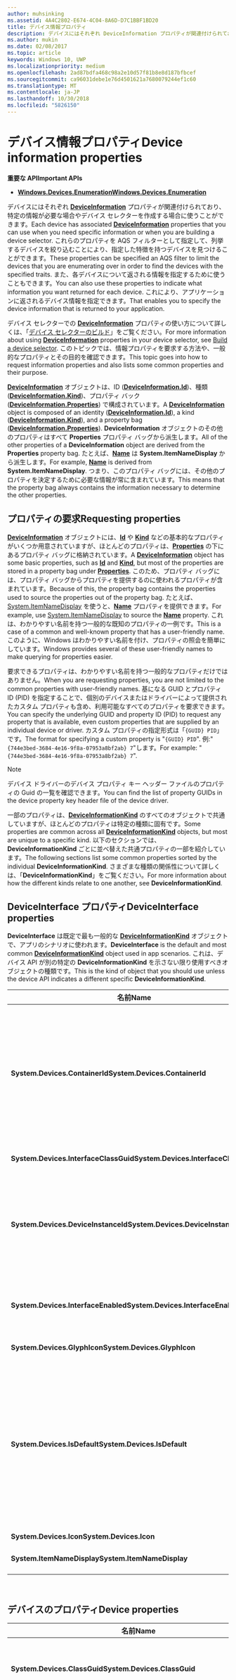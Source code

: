 ```yaml
---
author: muhsinking
ms.assetid: 4A4C2802-E674-4C04-8A6D-D7C1BBF1BD20
title: デバイス情報プロパティ
description: デバイスにはそれぞれ DeviceInformation プロパティが関連付けられており、特定の情報が必要な場合やデバイス セレクターを作成する場合に使うことができます。
ms.author: mukin
ms.date: 02/08/2017
ms.topic: article
keywords: Windows 10, UWP
ms.localizationpriority: medium
ms.openlocfilehash: 2ad87bdfa468c98a2e10d57f81b8e8d187bfbcef
ms.sourcegitcommit: ca96031debe1e76d4501621a7680079244ef1c60
ms.translationtype: MT
ms.contentlocale: ja-JP
ms.lasthandoff: 10/30/2018
ms.locfileid: "5826150"
---
```

# <a name="device-information-properties"></a><span data-ttu-id="94efa-104">デバイス情報プロパティ</span><span class="sxs-lookup"><span data-stu-id="94efa-104">Device information properties</span></span>



**<span data-ttu-id="94efa-105">重要な API</span><span class="sxs-lookup"><span data-stu-id="94efa-105">Important APIs</span></span>**

- [**<span data-ttu-id="94efa-106">Windows.Devices.Enumeration</span><span class="sxs-lookup"><span data-stu-id="94efa-106">Windows.Devices.Enumeration</span></span>**](https://docs.microsoft.com/en-us/uwp/api/Windows.Devices.Enumeration)

<span data-ttu-id="94efa-107">デバイスにはそれぞれ [**DeviceInformation**](https://msdn.microsoft.com/library/windows/apps/BR225393) プロパティが関連付けられており、特定の情報が必要な場合やデバイス セレクターを作成する場合に使うことができます。</span><span class="sxs-lookup"><span data-stu-id="94efa-107">Each device has associated [**DeviceInformation**](https://msdn.microsoft.com/library/windows/apps/BR225393) properties that you can use when you need specific information or when you are building a device selector.</span></span> <span data-ttu-id="94efa-108">これらのプロパティを AQS フィルターとして指定して、列挙するデバイスを絞り込むことにより、指定した特徴を持つデバイスを見つけることができます。</span><span class="sxs-lookup"><span data-stu-id="94efa-108">These properties can be specified an AQS filter to limit the devices that you are enumerating over in order to find the devices with the specified traits.</span></span> <span data-ttu-id="94efa-109">また、各デバイスについて返される情報を指定するために使うこともできます。</span><span class="sxs-lookup"><span data-stu-id="94efa-109">You can also use these properties to indicate what information you want returned for each device.</span></span> <span data-ttu-id="94efa-110">これにより、アプリケーションに返されるデバイス情報を指定できます。</span><span class="sxs-lookup"><span data-stu-id="94efa-110">That enables you to specify the device information that is returned to your application.</span></span>

<span data-ttu-id="94efa-111">デバイス セレクターでの [**DeviceInformation**](https://msdn.microsoft.com/library/windows/apps/BR225393) プロパティの使い方について詳しくは、「[デバイス セレクターのビルド](build-a-device-selector.md)」をご覧ください。</span><span class="sxs-lookup"><span data-stu-id="94efa-111">For more information about using [**DeviceInformation**](https://msdn.microsoft.com/library/windows/apps/BR225393) properties in your device selector, see [Build a device selector](build-a-device-selector.md).</span></span> <span data-ttu-id="94efa-112">このトピックでは、情報プロパティを要求する方法や、一般的なプロパティとその目的を確認できます。</span><span class="sxs-lookup"><span data-stu-id="94efa-112">This topic goes into how to request information properties and also lists some common properties and their purpose.</span></span>

<span data-ttu-id="94efa-113">[**DeviceInformation**](https://msdn.microsoft.com/library/windows/apps/BR225393) オブジェクトは、ID ([**DeviceInformation.Id**](https://msdn.microsoft.com/library/windows/apps/windows.devices.enumeration.deviceinformation.id))、種類 ([**DeviceInformation.Kind**](https://msdn.microsoft.com/library/windows/apps/windows.devices.enumeration.deviceinformation.kind.aspx))、プロパティ バック ([**DeviceInformation.Properties**](https://msdn.microsoft.com/library/windows/apps/windows.devices.enumeration.deviceinformation.properties.aspx)) で構成されています。</span><span class="sxs-lookup"><span data-stu-id="94efa-113">A [**DeviceInformation**](https://msdn.microsoft.com/library/windows/apps/BR225393) object is composed of an identity ([**DeviceInformation.Id**](https://msdn.microsoft.com/library/windows/apps/windows.devices.enumeration.deviceinformation.id)), a kind ([**DeviceInformation.Kind**](https://msdn.microsoft.com/library/windows/apps/windows.devices.enumeration.deviceinformation.kind.aspx)), and a property bag ([**DeviceInformation.Properties**](https://msdn.microsoft.com/library/windows/apps/windows.devices.enumeration.deviceinformation.properties.aspx)).</span></span> <span data-ttu-id="94efa-114">**DeviceInformation** オブジェクトのその他のプロパティはすべて **Properties** プロパティ バッグから派生します。</span><span class="sxs-lookup"><span data-stu-id="94efa-114">All of the other properties of a **DeviceInformation** object are derived from the **Properties** property bag.</span></span> <span data-ttu-id="94efa-115">たとえば、[**Name**](https://msdn.microsoft.com/library/windows/apps/windows.devices.enumeration.deviceinformation.name) は **System.ItemNameDisplay** から派生します。</span><span class="sxs-lookup"><span data-stu-id="94efa-115">For example, [**Name**](https://msdn.microsoft.com/library/windows/apps/windows.devices.enumeration.deviceinformation.name) is derived from **System.ItemNameDisplay**.</span></span> <span data-ttu-id="94efa-116">つまり、このプロパティ バッグには、その他のプロパティを決定するために必要な情報が常に含まれています。</span><span class="sxs-lookup"><span data-stu-id="94efa-116">This means that the property bag always contains the information necessary to determine the other properties.</span></span>

## <a name="requesting-properties"></a><span data-ttu-id="94efa-117">プロパティの要求</span><span class="sxs-lookup"><span data-stu-id="94efa-117">Requesting properties</span></span>

<span data-ttu-id="94efa-118">[**DeviceInformation**](https://msdn.microsoft.com/library/windows/apps/BR225393) オブジェクトには、[**Id**](https://msdn.microsoft.com/library/windows/apps/windows.devices.enumeration.deviceinformation.id) や [**Kind**](https://msdn.microsoft.com/library/windows/apps/windows.devices.enumeration.deviceinformation.kind.aspx) などの基本的なプロパティがいくつか用意されていますが、ほとんどのプロパティは、[**Properties**](https://msdn.microsoft.com/library/windows/apps/windows.devices.enumeration.deviceinformation.properties.aspx) の下にあるプロパティ バッグに格納されています。</span><span class="sxs-lookup"><span data-stu-id="94efa-118">A [**DeviceInformation**](https://msdn.microsoft.com/library/windows/apps/BR225393) object has some basic properties, such as [**Id**](https://msdn.microsoft.com/library/windows/apps/windows.devices.enumeration.deviceinformation.id) and [**Kind**](https://msdn.microsoft.com/library/windows/apps/windows.devices.enumeration.deviceinformation.kind.aspx), but most of the properties are stored in a property bag under [**Properties**](https://msdn.microsoft.com/library/windows/apps/windows.devices.enumeration.deviceinformation.properties.aspx).</span></span> <span data-ttu-id="94efa-119">このため、プロパティ バッグには、プロパティ バッグからプロパティを提供するのに使われるプロパティが含まれています。</span><span class="sxs-lookup"><span data-stu-id="94efa-119">Because of this, the property bag contains the properties used to source the properties out of the property bag.</span></span> <span data-ttu-id="94efa-120">たとえば、[System.ItemNameDisplay](https://msdn.microsoft.com/library/windows/desktop/Bb760770) を使うと、[**Name**](https://msdn.microsoft.com/library/windows/apps/windows.devices.enumeration.deviceinformation.name) プロパティを提供できます。</span><span class="sxs-lookup"><span data-stu-id="94efa-120">For example, use [System.ItemNameDisplay](https://msdn.microsoft.com/library/windows/desktop/Bb760770) to source the [**Name**](https://msdn.microsoft.com/library/windows/apps/windows.devices.enumeration.deviceinformation.name) property.</span></span> <span data-ttu-id="94efa-121">これは、わかりやすい名前を持つ一般的な既知のプロパティの一例です。</span><span class="sxs-lookup"><span data-stu-id="94efa-121">This is a case of a common and well-known property that has a user-friendly name.</span></span> <span data-ttu-id="94efa-122">このように、Windows はわかりやすい名前を付け、プロパティの照会を簡単にしています。</span><span class="sxs-lookup"><span data-stu-id="94efa-122">Windows provides several of these user-friendly names to make querying for properties easier.</span></span>

<span data-ttu-id="94efa-123">要求できるプロパティは、わかりやすい名前を持つ一般的なプロパティだけではありません。</span><span class="sxs-lookup"><span data-stu-id="94efa-123">When you are requesting properties, you are not limited to the common properties with user-friendly names.</span></span> <span data-ttu-id="94efa-124">基になる GUID とプロパティ ID (PID) を指定することで、個別のデバイスまたはドライバーによって提供されたカスタム プロパティも含め、利用可能なすべてのプロパティを要求できます。</span><span class="sxs-lookup"><span data-stu-id="94efa-124">You can specify the underlying GUID and property ID (PID) to request any property that is available, even custom properties that are supplied by an individual device or driver.</span></span> <span data-ttu-id="94efa-125">カスタム プロパティの指定形式は「`{GUID} PID`」です。</span><span class="sxs-lookup"><span data-stu-id="94efa-125">The format for specifying a custom property is "`{GUID} PID`".</span></span> <span data-ttu-id="94efa-126">例:"`{744e3bed-3684-4e16-9f8a-07953a8bf2ab} 7`"します。</span><span class="sxs-lookup"><span data-stu-id="94efa-126">For example: "`{744e3bed-3684-4e16-9f8a-07953a8bf2ab} 7`".</span></span> 

> [!Note]
> <span data-ttu-id="94efa-127">デバイス ドライバーのデバイス プロパティ キー ヘッダー ファイルのプロパティの Guid の一覧を確認できます。</span><span class="sxs-lookup"><span data-stu-id="94efa-127">You can find the list of property GUIDs in the device property key header file of the device driver.</span></span>

<span data-ttu-id="94efa-128">一部のプロパティは、[**DeviceInformationKind**](https://msdn.microsoft.com/library/windows/apps/windows.devices.enumeration.deviceinformationkind) のすべてのオブジェクトで共通していますが、ほとんどのプロパティは特定の種類に固有です。</span><span class="sxs-lookup"><span data-stu-id="94efa-128">Some properties are common across all [**DeviceInformationKind**](https://msdn.microsoft.com/library/windows/apps/windows.devices.enumeration.deviceinformationkind) objects, but most are unique to a specific kind.</span></span> <span data-ttu-id="94efa-129">以下のセクションでは、**DeviceInformationKind** ごとに並べ替えた共通プロパティの一部を紹介しています。</span><span class="sxs-lookup"><span data-stu-id="94efa-129">The following sections list some common properties sorted by the individual **DeviceInformationKind**.</span></span> <span data-ttu-id="94efa-130">さまざまな種類の関係性について詳しくは、「**DeviceInformationKind**」をご覧ください。</span><span class="sxs-lookup"><span data-stu-id="94efa-130">For more information about how the different kinds relate to one another, see **DeviceInformationKind**.</span></span>

## <a name="deviceinterface-properties"></a><span data-ttu-id="94efa-131">DeviceInterface プロパティ</span><span class="sxs-lookup"><span data-stu-id="94efa-131">DeviceInterface properties</span></span>

<span data-ttu-id="94efa-132">**DeviceInterface** は既定で最も一般的な [**DeviceInformationKind**](https://msdn.microsoft.com/library/windows/apps/windows.devices.enumeration.deviceinformationkind) オブジェクトで、アプリのシナリオに使われます。</span><span class="sxs-lookup"><span data-stu-id="94efa-132">**DeviceInterface** is the default and most common [**DeviceInformationKind**](https://msdn.microsoft.com/library/windows/apps/windows.devices.enumeration.deviceinformationkind) object used in app scenarios.</span></span> <span data-ttu-id="94efa-133">これは、デバイス API が別の特定の **DeviceInformationKind** を示さない限り使用すべきオブジェクトの種類です。</span><span class="sxs-lookup"><span data-stu-id="94efa-133">This is the kind of object that you should use unless the device API indicates a different specific **DeviceInformationKind**.</span></span>

| <span data-ttu-id="94efa-134">名前</span><span class="sxs-lookup"><span data-stu-id="94efa-134">Name</span></span>                                  | <span data-ttu-id="94efa-135">種類</span><span class="sxs-lookup"><span data-stu-id="94efa-135">Type</span></span>    | <span data-ttu-id="94efa-136">説明</span><span class="sxs-lookup"><span data-stu-id="94efa-136">Description</span></span>                                                                                                                                                                                                                                                                                                                                                                                               |
|---------------------------------------|---------|-----------------------------------------------------------------------------------------------------------------------------------------------------------------------------------------------------------------------------------------------------------------------------------------------------------------------------------------------------------------------------------------------------------|
| **<span data-ttu-id="94efa-137">System.Devices.ContainerId</span><span class="sxs-lookup"><span data-stu-id="94efa-137">System.Devices.ContainerId</span></span>**        | <span data-ttu-id="94efa-138">GUID</span><span class="sxs-lookup"><span data-stu-id="94efa-138">GUID</span></span>    | <span data-ttu-id="94efa-139">この **DeviceInterface** を含む **Device** が含まれている **DeviceInformationKind.DeviceContainer** の ID。</span><span class="sxs-lookup"><span data-stu-id="94efa-139">Identity of the **DeviceInformationKind.DeviceContainer** that contains the **Device** containing this **DeviceInterface**.</span></span> <span data-ttu-id="94efa-140">この値を **DeviceInformationKind.DeviceContainer** と共に [**CreateFromIdAsync**](https://msdn.microsoft.com/library/windows/apps/windows.devices.enumeration.deviceinformation.createfromidasync) に渡すと、適切なコンテナーを見つけることができます。</span><span class="sxs-lookup"><span data-stu-id="94efa-140">You can pass this value to [**CreateFromIdAsync**](https://msdn.microsoft.com/library/windows/apps/windows.devices.enumeration.deviceinformation.createfromidasync) along with **DeviceInformationKind.DeviceContainer** to find the appropriate container.</span></span>                                                                                    |
| **<span data-ttu-id="94efa-141">System.Devices.InterfaceClassGuid</span><span class="sxs-lookup"><span data-stu-id="94efa-141">System.Devices.InterfaceClassGuid</span></span>** | <span data-ttu-id="94efa-142">GUID</span><span class="sxs-lookup"><span data-stu-id="94efa-142">GUID</span></span>    | <span data-ttu-id="94efa-143">このインターフェイスが表すインターフェイス クラス GUID。</span><span class="sxs-lookup"><span data-stu-id="94efa-143">The interface class GUID this interface represents.</span></span>                                                                                                                                                                                                                                                                                                                                                       |
| **<span data-ttu-id="94efa-144">System.Devices.DeviceInstanceId</span><span class="sxs-lookup"><span data-stu-id="94efa-144">System.Devices.DeviceInstanceId</span></span>**   | <span data-ttu-id="94efa-145">String</span><span class="sxs-lookup"><span data-stu-id="94efa-145">String</span></span>  | <span data-ttu-id="94efa-146">親 **DeviceInformationKind.Device** の ID。</span><span class="sxs-lookup"><span data-stu-id="94efa-146">Identity of the parent **DeviceInformationKind.Device**.</span></span> <span data-ttu-id="94efa-147">この値を **DeviceInformationKind.Device** と共に [**CreateFromIdAsync**](https://msdn.microsoft.com/library/windows/apps/windows.devices.enumeration.deviceinformation.createfromidasync) に渡すと、適切なデバイスを見つけることができます。</span><span class="sxs-lookup"><span data-stu-id="94efa-147">You can pass this value to [**CreateFromIdAsync**](https://msdn.microsoft.com/library/windows/apps/windows.devices.enumeration.deviceinformation.createfromidasync) along with **DeviceInformationKind.Device** to find the appropriate device.</span></span>                                                                                                                                                                   |
| **<span data-ttu-id="94efa-148">System.Devices.InterfaceEnabled</span><span class="sxs-lookup"><span data-stu-id="94efa-148">System.Devices.InterfaceEnabled</span></span>**   | <span data-ttu-id="94efa-149">Boolean</span><span class="sxs-lookup"><span data-stu-id="94efa-149">Boolean</span></span> | <span data-ttu-id="94efa-150">インターフェイスが有効かどうかを示します。</span><span class="sxs-lookup"><span data-stu-id="94efa-150">Indicates if the interface is enabled.</span></span> <span data-ttu-id="94efa-151">[**DeviceInformation.IsEnabled**](https://msdn.microsoft.com/library/windows/apps/windows.devices.enumeration.deviceinformation.isenabled) はこのプロパティから派生します。</span><span class="sxs-lookup"><span data-stu-id="94efa-151">[**DeviceInformation.IsEnabled**](https://msdn.microsoft.com/library/windows/apps/windows.devices.enumeration.deviceinformation.isenabled) is derived from this property.</span></span>                                                                                                                                                                                                                                                           |
| **<span data-ttu-id="94efa-152">System.Devices.GlyphIcon</span><span class="sxs-lookup"><span data-stu-id="94efa-152">System.Devices.GlyphIcon</span></span>**          | <span data-ttu-id="94efa-153">String</span><span class="sxs-lookup"><span data-stu-id="94efa-153">String</span></span>  | <span data-ttu-id="94efa-154">グリフのアイコン パス。</span><span class="sxs-lookup"><span data-stu-id="94efa-154">Icon path for the glyph.</span></span>                                                                                                                                                                                                                                                                                                                                                                                  |
| **<span data-ttu-id="94efa-155">System.Devices.IsDefault</span><span class="sxs-lookup"><span data-stu-id="94efa-155">System.Devices.IsDefault</span></span>**          | <span data-ttu-id="94efa-156">Boolean</span><span class="sxs-lookup"><span data-stu-id="94efa-156">Boolean</span></span> | <span data-ttu-id="94efa-157">これが **System.Devices.InterfaceClassGuid** の既定のデバイスかどうかを示します。</span><span class="sxs-lookup"><span data-stu-id="94efa-157">Indicates whether this is the default device for the **System.Devices.InterfaceClassGuid**.</span></span> <span data-ttu-id="94efa-158">これは主にプリンターに使われます。</span><span class="sxs-lookup"><span data-stu-id="94efa-158">This is mainly used for printers.</span></span> <span data-ttu-id="94efa-159">オーディオの既定値が複数存在するため、これはオーディオでは機能しません。</span><span class="sxs-lookup"><span data-stu-id="94efa-159">This does not work for audio since there are multiple audio defaults.</span></span> <span data-ttu-id="94efa-160">オーディオの既定値を取得するには、[**GetDefaultAudioRenderId**](https://msdn.microsoft.com/library/windows/apps/BR226819) または [**GetDefaultAudioCaptureId**](https://msdn.microsoft.com/library/windows/apps/BR226818) を使います。</span><span class="sxs-lookup"><span data-stu-id="94efa-160">Use [**GetDefaultAudioRenderId**](https://msdn.microsoft.com/library/windows/apps/BR226819) or [**GetDefaultAudioCaptureId**](https://msdn.microsoft.com/library/windows/apps/BR226818) to get audio defaults.</span></span> |
| **<span data-ttu-id="94efa-161">System.Devices.Icon</span><span class="sxs-lookup"><span data-stu-id="94efa-161">System.Devices.Icon</span></span>**               | <span data-ttu-id="94efa-162">String</span><span class="sxs-lookup"><span data-stu-id="94efa-162">String</span></span>  | <span data-ttu-id="94efa-163">アイコンのパス。</span><span class="sxs-lookup"><span data-stu-id="94efa-163">Icon path.</span></span>                                                                                                                                                                                                                                                                                                                                                                                                |
| **<span data-ttu-id="94efa-164">System.ItemNameDisplay</span><span class="sxs-lookup"><span data-stu-id="94efa-164">System.ItemNameDisplay</span></span>**            | <span data-ttu-id="94efa-165">String</span><span class="sxs-lookup"><span data-stu-id="94efa-165">String</span></span>  | <span data-ttu-id="94efa-166">デバイス オブジェクトに最適な表示名。</span><span class="sxs-lookup"><span data-stu-id="94efa-166">The best display name for the device object.</span></span>                                                                                                                                                                                                                                                                                                                                                              |

 

## <a name="device-properties"></a><span data-ttu-id="94efa-167">デバイスのプロパティ</span><span class="sxs-lookup"><span data-stu-id="94efa-167">Device properties</span></span>

| <span data-ttu-id="94efa-168">名前</span><span class="sxs-lookup"><span data-stu-id="94efa-168">Name</span></span>                                  | <span data-ttu-id="94efa-169">種類</span><span class="sxs-lookup"><span data-stu-id="94efa-169">Type</span></span>       | <span data-ttu-id="94efa-170">説明</span><span class="sxs-lookup"><span data-stu-id="94efa-170">Description</span></span>                                                                                                                                                                                                                                                                              |
|---------------------------------------|------------|------------------------------------------------------------------------------------------------------------------------------------------------------------------------------------------------------------------------------------------------------------------------------------------|
| **<span data-ttu-id="94efa-171">System.Devices.ClassGuid</span><span class="sxs-lookup"><span data-stu-id="94efa-171">System.Devices.ClassGuid</span></span>**          | <span data-ttu-id="94efa-172">GUID</span><span class="sxs-lookup"><span data-stu-id="94efa-172">GUID</span></span>       | <span data-ttu-id="94efa-173">デバイスのインストール時に使われるデバイス クラス。</span><span class="sxs-lookup"><span data-stu-id="94efa-173">Device class used during device installation.</span></span> <span data-ttu-id="94efa-174">詳しくは、「[デバイス セットアップ クラス](https://msdn.microsoft.com/library/windows/hardware/Ff541509)」をご覧ください。</span><span class="sxs-lookup"><span data-stu-id="94efa-174">For more information, see [Device Setup Classes](https://msdn.microsoft.com/library/windows/hardware/Ff541509).</span></span>                                                                                                                                                            |
| **<span data-ttu-id="94efa-175">System.Devices.CompatibleIds</span><span class="sxs-lookup"><span data-stu-id="94efa-175">System.Devices.CompatibleIds</span></span>**      | <span data-ttu-id="94efa-176">String\[\]</span><span class="sxs-lookup"><span data-stu-id="94efa-176">String\[\]</span></span> | <span data-ttu-id="94efa-177">デバイスの互換性 ID。</span><span class="sxs-lookup"><span data-stu-id="94efa-177">The compatible ids of the device.</span></span> <span data-ttu-id="94efa-178">Windows がデバイスにインストールする最適なドライバーを決める場合に、これらが使われます。</span><span class="sxs-lookup"><span data-stu-id="94efa-178">These are used when Windows is determining the best driver to install on the device.</span></span> <span data-ttu-id="94efa-179">詳しくは、「[互換性 ID](https://msdn.microsoft.com/library/windows/hardware/Ff539950)」をご覧ください。</span><span class="sxs-lookup"><span data-stu-id="94efa-179">For more information, see [Compatible ID](https://msdn.microsoft.com/library/windows/hardware/Ff539950).</span></span>                                                                                                |
| **<span data-ttu-id="94efa-180">System.Devices.ContainerId</span><span class="sxs-lookup"><span data-stu-id="94efa-180">System.Devices.ContainerId</span></span>**        | <span data-ttu-id="94efa-181">GUID</span><span class="sxs-lookup"><span data-stu-id="94efa-181">GUID</span></span>       | <span data-ttu-id="94efa-182">このデバイスを含む **DeviceInformationKind.DeviceContainer** の ID。</span><span class="sxs-lookup"><span data-stu-id="94efa-182">Identity of the **DeviceInformationKind.DeviceContainer** that includes this device.</span></span> <span data-ttu-id="94efa-183">この値を **DeviceInformationKind.DeviceContainer** と共に [**CreateFromIdAsync**](https://msdn.microsoft.com/library/windows/apps/windows.devices.enumeration.deviceinformation.createfromidasync) に渡すと、適切なコンテナーを見つけることができます。</span><span class="sxs-lookup"><span data-stu-id="94efa-183">You can pass this value to [**CreateFromIdAsync**](https://msdn.microsoft.com/library/windows/apps/windows.devices.enumeration.deviceinformation.createfromidasync) along with **DeviceInformationKind.DeviceContainer** to find the appropriate container.</span></span>          |
| **<span data-ttu-id="94efa-184">System.Devices.DeviceCapabilities</span><span class="sxs-lookup"><span data-stu-id="94efa-184">System.Devices.DeviceCapabilities</span></span>** | <span data-ttu-id="94efa-185">UInt32</span><span class="sxs-lookup"><span data-stu-id="94efa-185">UInt32</span></span>     | <span data-ttu-id="94efa-186">**CfgMgr32.h** で定義された CM\_DEVCAP\_X 機能フラグのビット単位の OR。</span><span class="sxs-lookup"><span data-stu-id="94efa-186">A bitwise-OR of the CM\_DEVCAP\_X capabilities flags that are defined in **CfgMgr32.h**.</span></span> <span data-ttu-id="94efa-187">詳しくは、「[**DEVPKEY\_Device\_Capabilities**](https://msdn.microsoft.com/library/windows/hardware/Ff542373)」をご覧ください。</span><span class="sxs-lookup"><span data-stu-id="94efa-187">For more information, see [**DEVPKEY\_Device\_Capabilities**](https://msdn.microsoft.com/library/windows/hardware/Ff542373).</span></span>                                                                                             |
| **<span data-ttu-id="94efa-188">System.Devices.DeviceHasProblem</span><span class="sxs-lookup"><span data-stu-id="94efa-188">System.Devices.DeviceHasProblem</span></span>**   | <span data-ttu-id="94efa-189">Boolean</span><span class="sxs-lookup"><span data-stu-id="94efa-189">Boolean</span></span>    | <span data-ttu-id="94efa-190">デバイスには現在問題があり、正しく機能していないと考えられます。</span><span class="sxs-lookup"><span data-stu-id="94efa-190">The device currently has a problem and is likely not functioning correctly.</span></span> <span data-ttu-id="94efa-191">ドライバーが古いか、見つからないか、無効である可能性があります。</span><span class="sxs-lookup"><span data-stu-id="94efa-191">This could be due to an outdated, missing, or invalid driver.</span></span>                                                                                                                                                |
| **<span data-ttu-id="94efa-192">System.Devices.DeviceInstanceId</span><span class="sxs-lookup"><span data-stu-id="94efa-192">System.Devices.DeviceInstanceId</span></span>**   | <span data-ttu-id="94efa-193">String</span><span class="sxs-lookup"><span data-stu-id="94efa-193">String</span></span>     | <span data-ttu-id="94efa-194">デバイスの ID。</span><span class="sxs-lookup"><span data-stu-id="94efa-194">The identity of the device.</span></span> <span data-ttu-id="94efa-195">これは [**DeviceInformation.Id**](https://msdn.microsoft.com/library/windows/apps/windows.devices.enumeration.deviceinformation.id) の値でもあります。</span><span class="sxs-lookup"><span data-stu-id="94efa-195">This is also the value of [**DeviceInformation.Id**](https://msdn.microsoft.com/library/windows/apps/windows.devices.enumeration.deviceinformation.id).</span></span>                                                                                                                                                                       |
| **<span data-ttu-id="94efa-196">System.Devices.DeviceManufacturer</span><span class="sxs-lookup"><span data-stu-id="94efa-196">System.Devices.DeviceManufacturer</span></span>** | <span data-ttu-id="94efa-197">String</span><span class="sxs-lookup"><span data-stu-id="94efa-197">String</span></span>     | <span data-ttu-id="94efa-198">デバイスの製造元。</span><span class="sxs-lookup"><span data-stu-id="94efa-198">The manufacturer of the device.</span></span>                                                                                                                                                                                                                                                          |
| **<span data-ttu-id="94efa-199">System.Devices.HardwareIds</span><span class="sxs-lookup"><span data-stu-id="94efa-199">System.Devices.HardwareIds</span></span>**        | <span data-ttu-id="94efa-200">String\[\]</span><span class="sxs-lookup"><span data-stu-id="94efa-200">String\[\]</span></span> | <span data-ttu-id="94efa-201">デバイスのハードウェア ID。</span><span class="sxs-lookup"><span data-stu-id="94efa-201">The hardware ids of the device.</span></span> <span data-ttu-id="94efa-202">インストールに最適なドライバーを決める場合に、Windows がこれらの ID を使います。</span><span class="sxs-lookup"><span data-stu-id="94efa-202">Windows uses these ids when determining the best driver to install.</span></span> <span data-ttu-id="94efa-203">デバイスのベンダーは、このプロパティを使ってアプリからデバイスを識別します。</span><span class="sxs-lookup"><span data-stu-id="94efa-203">Device vendors can use this property to identify their device from their app.</span></span> <span data-ttu-id="94efa-204">詳しくは、「[ハードウェア ID](https://msdn.microsoft.com/library/windows/hardware/Ff546152)」をご覧ください。</span><span class="sxs-lookup"><span data-stu-id="94efa-204">For more information, see [Hardware ID](https://msdn.microsoft.com/library/windows/hardware/Ff546152).</span></span>                                         |
| **<span data-ttu-id="94efa-205">System.Devices.Parent</span><span class="sxs-lookup"><span data-stu-id="94efa-205">System.Devices.Parent</span></span>**             | <span data-ttu-id="94efa-206">String</span><span class="sxs-lookup"><span data-stu-id="94efa-206">String</span></span>     | <span data-ttu-id="94efa-207">親デバイスの [**DeviceInformation.Id**](https://msdn.microsoft.com/library/windows/apps/windows.devices.enumeration.deviceinformation.id)。</span><span class="sxs-lookup"><span data-stu-id="94efa-207">The [**DeviceInformation.Id**](https://msdn.microsoft.com/library/windows/apps/windows.devices.enumeration.deviceinformation.id) of the parent device.</span></span> <span data-ttu-id="94efa-208">これは接続親であり、**DeviceContainer** 親ではありません。</span><span class="sxs-lookup"><span data-stu-id="94efa-208">This is the connection parent, not the **DeviceContainer** parent.</span></span>                                                                                                                                 |
| **<span data-ttu-id="94efa-209">System.Devices.Present</span><span class="sxs-lookup"><span data-stu-id="94efa-209">System.Devices.Present</span></span>**            | <span data-ttu-id="94efa-210">Boolean</span><span class="sxs-lookup"><span data-stu-id="94efa-210">Boolean</span></span>    | <span data-ttu-id="94efa-211">デバイスが現在存在し、利用できるかどうかを示します。</span><span class="sxs-lookup"><span data-stu-id="94efa-211">Indicates whether the device is currently present and available.</span></span>                                                                                                                                                                                                                         |
| **<span data-ttu-id="94efa-212">System.ItemNameDisplay</span><span class="sxs-lookup"><span data-stu-id="94efa-212">System.ItemNameDisplay</span></span>**            | <span data-ttu-id="94efa-213">String</span><span class="sxs-lookup"><span data-stu-id="94efa-213">String</span></span>     | <span data-ttu-id="94efa-214">このデバイス オブジェクトに最適な表示名。</span><span class="sxs-lookup"><span data-stu-id="94efa-214">The best display name for this device object.</span></span> <span data-ttu-id="94efa-215">この場合は、これがユーザーにとって最適な名前であるとは限りません。</span><span class="sxs-lookup"><span data-stu-id="94efa-215">In this case, this is not necessarily the best name for users.</span></span> <span data-ttu-id="94efa-216">関連付けられている **DeviceContainer** または **DeviceInterface** の **System.ItemNameDisplay** を参照すると、もっとわかりやすい名前が見つかる可能性があります。</span><span class="sxs-lookup"><span data-stu-id="94efa-216">A more likely candidate for a user-friendly name could be found by referencing the **System.ItemNameDisplay** of the associated **DeviceContainer** or **DeviceInterface**.</span></span> |

 

## <a name="devicecontainer-properties"></a><span data-ttu-id="94efa-217">DeviceContainer プロパティ</span><span class="sxs-lookup"><span data-stu-id="94efa-217">DeviceContainer properties</span></span>

| <span data-ttu-id="94efa-218">名前</span><span class="sxs-lookup"><span data-stu-id="94efa-218">Name</span></span>                              | <span data-ttu-id="94efa-219">種類</span><span class="sxs-lookup"><span data-stu-id="94efa-219">Type</span></span>       | <span data-ttu-id="94efa-220">説明</span><span class="sxs-lookup"><span data-stu-id="94efa-220">Description</span></span>                                                                                                                                                        |
|-----------------------------------|------------|--------------------------------------------------------------------------------------------------------------------------------------------------------------------|
| **<span data-ttu-id="94efa-221">System.Devices.Category</span><span class="sxs-lookup"><span data-stu-id="94efa-221">System.Devices.Category</span></span>**       | <span data-ttu-id="94efa-222">String\[\]</span><span class="sxs-lookup"><span data-stu-id="94efa-222">String\[\]</span></span> | <span data-ttu-id="94efa-223">デバイスが属しているカテゴリの説明の一覧。</span><span class="sxs-lookup"><span data-stu-id="94efa-223">A list of descriptions of the categories the device belongs to.</span></span> <span data-ttu-id="94efa-224">この一覧で提供されるカテゴリは単数形です。</span><span class="sxs-lookup"><span data-stu-id="94efa-224">This list is provided as singular categories.</span></span> <span data-ttu-id="94efa-225">たとえば、「Display」、「Phone」、または「Audio device」です。</span><span class="sxs-lookup"><span data-stu-id="94efa-225">For example, "Display", "Phone", or "Audio device".</span></span>  |
| **<span data-ttu-id="94efa-226">System.Devices.CategoryIds</span><span class="sxs-lookup"><span data-stu-id="94efa-226">System.Devices.CategoryIds</span></span>**    | <span data-ttu-id="94efa-227">String\[\]</span><span class="sxs-lookup"><span data-stu-id="94efa-227">String\[\]</span></span> | <span data-ttu-id="94efa-228">このデバイスが属しているカテゴリの一覧が含まれています。</span><span class="sxs-lookup"><span data-stu-id="94efa-228">Contains a list of categories this device belongs to.</span></span> <span data-ttu-id="94efa-229">たとえば、**Audio.Headphone**、**Display.Monitor**、または **Input.Gaming** です。</span><span class="sxs-lookup"><span data-stu-id="94efa-229">For example, **Audio.Headphone**, **Display.Monitor**, or **Input.Gaming**.</span></span>                                  |
| **<span data-ttu-id="94efa-230">System.Devices.CategoryPlural</span><span class="sxs-lookup"><span data-stu-id="94efa-230">System.Devices.CategoryPlural</span></span>** | <span data-ttu-id="94efa-231">String\[\]</span><span class="sxs-lookup"><span data-stu-id="94efa-231">String\[\]</span></span> | <span data-ttu-id="94efa-232">デバイスが属しているカテゴリの説明の一覧。</span><span class="sxs-lookup"><span data-stu-id="94efa-232">A list of descriptions of the categories the device belongs to.</span></span> <span data-ttu-id="94efa-233">この一覧で提供されるカテゴリは複数形です。</span><span class="sxs-lookup"><span data-stu-id="94efa-233">This list is provided as plural categories.</span></span> <span data-ttu-id="94efa-234">たとえば、「Displays」、「Phones」、または「Audio devices」です。</span><span class="sxs-lookup"><span data-stu-id="94efa-234">For example, "Displays", "Phones", or "Audio devices".</span></span> |
| **<span data-ttu-id="94efa-235">System.Devices.CompatibleIds</span><span class="sxs-lookup"><span data-stu-id="94efa-235">System.Devices.CompatibleIds</span></span>**  | <span data-ttu-id="94efa-236">String\[\]</span><span class="sxs-lookup"><span data-stu-id="94efa-236">String\[\]</span></span> | <span data-ttu-id="94efa-237">すべての **DeviceInformationKind.Device** 子オブジェクトの互換性 ID のコレクション。</span><span class="sxs-lookup"><span data-stu-id="94efa-237">The collection of compatible ids for all the child **DeviceInformationKind.Device** objects.</span></span>                                                                       |
| **<span data-ttu-id="94efa-238">System.Devices.Connected</span><span class="sxs-lookup"><span data-stu-id="94efa-238">System.Devices.Connected</span></span>**      | <span data-ttu-id="94efa-239">Boolean</span><span class="sxs-lookup"><span data-stu-id="94efa-239">Boolean</span></span>    | <span data-ttu-id="94efa-240">デバイスが現在システムに接続されているかどうかを示します。</span><span class="sxs-lookup"><span data-stu-id="94efa-240">Indicates whether the device is currently connected to the system or not.</span></span>                                                                                          |
| **<span data-ttu-id="94efa-241">System.Devices.GlyphIcon</span><span class="sxs-lookup"><span data-stu-id="94efa-241">System.Devices.GlyphIcon</span></span>**      | <span data-ttu-id="94efa-242">String</span><span class="sxs-lookup"><span data-stu-id="94efa-242">String</span></span>     | <span data-ttu-id="94efa-243">グリフのアイコン パス。</span><span class="sxs-lookup"><span data-stu-id="94efa-243">Icon path for the glyph.</span></span>                                                                                                                                           |
| **<span data-ttu-id="94efa-244">System.Devices.HardwareIds</span><span class="sxs-lookup"><span data-stu-id="94efa-244">System.Devices.HardwareIds</span></span>**    | <span data-ttu-id="94efa-245">String\[\]</span><span class="sxs-lookup"><span data-stu-id="94efa-245">String\[\]</span></span> | <span data-ttu-id="94efa-246">すべての **DeviceInformationKind.Device** 子オブジェクトのハードウェア ID のコレクション。</span><span class="sxs-lookup"><span data-stu-id="94efa-246">The collection of hardware ids for all the child **DeviceInformationKind.Device** objects.</span></span>                                                                         |
| **<span data-ttu-id="94efa-247">System.Devices.Icon</span><span class="sxs-lookup"><span data-stu-id="94efa-247">System.Devices.Icon</span></span>**           | <span data-ttu-id="94efa-248">String</span><span class="sxs-lookup"><span data-stu-id="94efa-248">String</span></span>     | <span data-ttu-id="94efa-249">アイコンのパス。</span><span class="sxs-lookup"><span data-stu-id="94efa-249">Icon path.</span></span>                                                                                                                                                         |
| **<span data-ttu-id="94efa-250">System.Devices.LocalMachine</span><span class="sxs-lookup"><span data-stu-id="94efa-250">System.Devices.LocalMachine</span></span>**   | <span data-ttu-id="94efa-251">Boolean</span><span class="sxs-lookup"><span data-stu-id="94efa-251">Boolean</span></span>    | <span data-ttu-id="94efa-252">この **DeviceContainer** がシステム自体を示す場合は **true**、デバイスがシステム外部にある場合は **false**。</span><span class="sxs-lookup"><span data-stu-id="94efa-252">**True** if this **DeviceContainer** represents the system itself, **false** if the device is external to the system.</span></span>                                              |
| **<span data-ttu-id="94efa-253">System.Devices.Manufacturer</span><span class="sxs-lookup"><span data-stu-id="94efa-253">System.Devices.Manufacturer</span></span>**   | <span data-ttu-id="94efa-254">String</span><span class="sxs-lookup"><span data-stu-id="94efa-254">String</span></span>     | <span data-ttu-id="94efa-255">デバイスの製造元。</span><span class="sxs-lookup"><span data-stu-id="94efa-255">The manufacturer of the device.</span></span>                                                                                                                                    |
| **<span data-ttu-id="94efa-256">System.Devices.ModelName</span><span class="sxs-lookup"><span data-stu-id="94efa-256">System.Devices.ModelName</span></span>**      | <span data-ttu-id="94efa-257">String</span><span class="sxs-lookup"><span data-stu-id="94efa-257">String</span></span>     | <span data-ttu-id="94efa-258">デバイス コンテナーのモデル名。</span><span class="sxs-lookup"><span data-stu-id="94efa-258">Model name of the device container.</span></span>                                                                                                                                |
| **<span data-ttu-id="94efa-259">System.Devices.Paired</span><span class="sxs-lookup"><span data-stu-id="94efa-259">System.Devices.Paired</span></span>**         | <span data-ttu-id="94efa-260">Boolean</span><span class="sxs-lookup"><span data-stu-id="94efa-260">Boolean</span></span>    | <span data-ttu-id="94efa-261">**DeviceInformationKind.Device** 子オブジェクトのどれかが、現在システムとペアリングされたワイヤレス デバイスまたはネットワーク デバイスであるかどうかを示します。</span><span class="sxs-lookup"><span data-stu-id="94efa-261">Indicates whether any of the child **DeviceInformationKind.Device** objects are wireless or network devices that are currently paired with the system.</span></span>             |
| **<span data-ttu-id="94efa-262">System.ItemNameDisplay</span><span class="sxs-lookup"><span data-stu-id="94efa-262">System.ItemNameDisplay</span></span>**        | <span data-ttu-id="94efa-263">String</span><span class="sxs-lookup"><span data-stu-id="94efa-263">String</span></span>     | <span data-ttu-id="94efa-264">このデバイスに最適な表示名。</span><span class="sxs-lookup"><span data-stu-id="94efa-264">The best display name for this device.</span></span>                                                                                                                             |

 

## <a name="deviceinterfaceclass-properties"></a><span data-ttu-id="94efa-265">DeviceInterfaceClass プロパティ</span><span class="sxs-lookup"><span data-stu-id="94efa-265">DeviceInterfaceClass properties</span></span>

| <span data-ttu-id="94efa-266">名前</span><span class="sxs-lookup"><span data-stu-id="94efa-266">Name</span></span>                       | <span data-ttu-id="94efa-267">種類</span><span class="sxs-lookup"><span data-stu-id="94efa-267">Type</span></span>   | <span data-ttu-id="94efa-268">説明</span><span class="sxs-lookup"><span data-stu-id="94efa-268">Description</span></span>                            |
|----------------------------|--------|----------------------------------------|
| **<span data-ttu-id="94efa-269">System.ItemNameDisplay</span><span class="sxs-lookup"><span data-stu-id="94efa-269">System.ItemNameDisplay</span></span>** | <span data-ttu-id="94efa-270">String</span><span class="sxs-lookup"><span data-stu-id="94efa-270">String</span></span> | <span data-ttu-id="94efa-271">このデバイスに最適な表示名。</span><span class="sxs-lookup"><span data-stu-id="94efa-271">The best display name for this device.</span></span> |

 

## <a name="associationendpoint-properties"></a><span data-ttu-id="94efa-272">AssociationEndpoint プロパティ</span><span class="sxs-lookup"><span data-stu-id="94efa-272">AssociationEndpoint properties</span></span>

| <span data-ttu-id="94efa-273">名前</span><span class="sxs-lookup"><span data-stu-id="94efa-273">Name</span></span>                                  | <span data-ttu-id="94efa-274">種類</span><span class="sxs-lookup"><span data-stu-id="94efa-274">Type</span></span>       | <span data-ttu-id="94efa-275">説明</span><span class="sxs-lookup"><span data-stu-id="94efa-275">Description</span></span>                                                                                                                                                                                                                                                                                                                                                                                                                                                                            |
|---------------------------------------|------------|----------------------------------------------------------------------------------------------------------------------------------------------------------------------------------------------------------------------------------------------------------------------------------------------------------------------------------------------------------------------------------------------------------------------------------------------------------------------------------------|
| **<span data-ttu-id="94efa-276">System.Devices.Aep.AepId</span><span class="sxs-lookup"><span data-stu-id="94efa-276">System.Devices.Aep.AepId</span></span>**          | <span data-ttu-id="94efa-277">String</span><span class="sxs-lookup"><span data-stu-id="94efa-277">String</span></span>     | <span data-ttu-id="94efa-278">このデバイスの ID。</span><span class="sxs-lookup"><span data-stu-id="94efa-278">Identity of this device.</span></span> <span data-ttu-id="94efa-279">これは [**DeviceInformation.Id**](https://msdn.microsoft.com/library/windows/apps/windows.devices.enumeration.deviceinformation.id) の値でもあります。</span><span class="sxs-lookup"><span data-stu-id="94efa-279">This is also the value of [**DeviceInformation.Id**](https://msdn.microsoft.com/library/windows/apps/windows.devices.enumeration.deviceinformation.id).</span></span>                                                                                                                                                                                                                                                                                                                                                                        |
| **<span data-ttu-id="94efa-280">System.Devices.Aep.CanPair</span><span class="sxs-lookup"><span data-stu-id="94efa-280">System.Devices.Aep.CanPair</span></span>**        | <span data-ttu-id="94efa-281">Boolean</span><span class="sxs-lookup"><span data-stu-id="94efa-281">Boolean</span></span>    | <span data-ttu-id="94efa-282">デバイスがシステムとペアリングされているかどうかを示します。</span><span class="sxs-lookup"><span data-stu-id="94efa-282">Indicates if the device can be paired with the system or not.</span></span> <span data-ttu-id="94efa-283">[**DeviceInformationPairing.CanPair**](https://msdn.microsoft.com/library/windows/apps/windows.devices.enumeration.deviceinformationpairing.canpair.aspx) はこのプロパティから派生します。</span><span class="sxs-lookup"><span data-stu-id="94efa-283">[**DeviceInformationPairing.CanPair**](https://msdn.microsoft.com/library/windows/apps/windows.devices.enumeration.deviceinformationpairing.canpair.aspx) is derived from this property.</span></span>                                                                                                                                                                                                                                                                                                       |
| **<span data-ttu-id="94efa-284">System.Devices.Aep.Category</span><span class="sxs-lookup"><span data-stu-id="94efa-284">System.Devices.Aep.Category</span></span>**       | <span data-ttu-id="94efa-285">String\[\]</span><span class="sxs-lookup"><span data-stu-id="94efa-285">String\[\]</span></span> | <span data-ttu-id="94efa-286">デバイスが含まれるカテゴリ。</span><span class="sxs-lookup"><span data-stu-id="94efa-286">The categories that the device is part of.</span></span> <span data-ttu-id="94efa-287">たとえば、プリンターやカメラです。</span><span class="sxs-lookup"><span data-stu-id="94efa-287">For example, printer or camera.</span></span>                                                                                                                                                                                                                                                                                                                                                                                                             |
| **<span data-ttu-id="94efa-288">System.Devices.Aep.ContainerId</span><span class="sxs-lookup"><span data-stu-id="94efa-288">System.Devices.Aep.ContainerId</span></span>**    | <span data-ttu-id="94efa-289">GUID</span><span class="sxs-lookup"><span data-stu-id="94efa-289">GUID</span></span>       | <span data-ttu-id="94efa-290">**AssociationEndpointContainer** 親オブジェクトの ID。</span><span class="sxs-lookup"><span data-stu-id="94efa-290">The id of the parent **AssociationEndpointContainer** object.</span></span>                                                                                                                                                                                                                                                                                                                                                                                                                          |
| **<span data-ttu-id="94efa-291">System.Devices.Aep.DeviceAddress</span><span class="sxs-lookup"><span data-stu-id="94efa-291">System.Devices.Aep.DeviceAddress</span></span>**  | <span data-ttu-id="94efa-292">String</span><span class="sxs-lookup"><span data-stu-id="94efa-292">String</span></span>     | <span data-ttu-id="94efa-293">デバイスのアドレス。</span><span class="sxs-lookup"><span data-stu-id="94efa-293">The address of the device.</span></span> <span data-ttu-id="94efa-294">デバイスがネットワーク デバイスの場合、これは IP アドレスです。</span><span class="sxs-lookup"><span data-stu-id="94efa-294">If the device is a network device, this is the IP address.</span></span>                                                                                                                                                                                                                                                                                                                                                                                                  |
| **<span data-ttu-id="94efa-295">System.Devices.Aep.IsConnected</span><span class="sxs-lookup"><span data-stu-id="94efa-295">System.Devices.Aep.IsConnected</span></span>**    | <span data-ttu-id="94efa-296">Boolean</span><span class="sxs-lookup"><span data-stu-id="94efa-296">Boolean</span></span>    | <span data-ttu-id="94efa-297">デバイスが現在システムに接続されているかどうかを示します。</span><span class="sxs-lookup"><span data-stu-id="94efa-297">Indicates if the device is currently connected to the system.</span></span>                                                                                                                                                                                                                                                                                                                                                                                                                          |
| **<span data-ttu-id="94efa-298">System.Devices.Aep.IsPaired</span><span class="sxs-lookup"><span data-stu-id="94efa-298">System.Devices.Aep.IsPaired</span></span>**       | <span data-ttu-id="94efa-299">Boolean</span><span class="sxs-lookup"><span data-stu-id="94efa-299">Boolean</span></span>    | <span data-ttu-id="94efa-300">デバイスが現在ペアリングされているかどうかを示します。</span><span class="sxs-lookup"><span data-stu-id="94efa-300">Indicates if the device is currently paired.</span></span> <span data-ttu-id="94efa-301">[**DeviceInformationPairing.IsPaired**](https://msdn.microsoft.com/library/windows/apps/windows.devices.enumeration.deviceinformationpairing.ispaired.aspx) はこのプロパティから派生します。</span><span class="sxs-lookup"><span data-stu-id="94efa-301">[**DeviceInformationPairing.IsPaired**](https://msdn.microsoft.com/library/windows/apps/windows.devices.enumeration.deviceinformationpairing.ispaired.aspx) is derived from this property.</span></span>                                                                                                                                                                                                                                                                                                                      |
| **<span data-ttu-id="94efa-302">System.Devices.Aep.IsPresent</span><span class="sxs-lookup"><span data-stu-id="94efa-302">System.Devices.Aep.IsPresent</span></span>**      | <span data-ttu-id="94efa-303">Boolean</span><span class="sxs-lookup"><span data-stu-id="94efa-303">Boolean</span></span>    | <span data-ttu-id="94efa-304">デバイスが現在存在するかどうか、つまり、デバイスが使用されていて、ネットワーク プロトコルまたはワイヤレス プロトコル経由で検出されているかどうかを示します。</span><span class="sxs-lookup"><span data-stu-id="94efa-304">Indicates if the device is currently present, meaning the device is live and discovered over the network or wireless protocol.</span></span> <span data-ttu-id="94efa-305">デバイスとシステムをペアリングすると、デバイスはキャッシュされます。</span><span class="sxs-lookup"><span data-stu-id="94efa-305">Once a device has been paired with the system, the device is cached.</span></span> <span data-ttu-id="94efa-306">この後、**AssociationEndpoint** オブジェクトを照会すると、デバイスは自動的に検出されます。</span><span class="sxs-lookup"><span data-stu-id="94efa-306">After this, the device will be automatically discovered when querying for **AssociationEndpoint** objects.</span></span> <span data-ttu-id="94efa-307">そのため、デバイスがクエリで検出されても、現在使用可能かどうかはわかりません。</span><span class="sxs-lookup"><span data-stu-id="94efa-307">Because of this, you cannot rely on just discovering the device with a query to indicate whether or not it is currently usable.</span></span> <span data-ttu-id="94efa-308">したがって、このプロパティが重要になります。</span><span class="sxs-lookup"><span data-stu-id="94efa-308">That is why this property is important.</span></span> |
| **<span data-ttu-id="94efa-309">System.Devices.Aep.Manufacturer</span><span class="sxs-lookup"><span data-stu-id="94efa-309">System.Devices.Aep.Manufacturer</span></span>**   | <span data-ttu-id="94efa-310">String</span><span class="sxs-lookup"><span data-stu-id="94efa-310">String</span></span>     | <span data-ttu-id="94efa-311">デバイスの製造元。</span><span class="sxs-lookup"><span data-stu-id="94efa-311">The manufacturer of the device.</span></span>                                                                                                                                                                                                                                                                                                                                                                                                                                                        |
| **<span data-ttu-id="94efa-312">System.Devices.Aep.ModelId</span><span class="sxs-lookup"><span data-stu-id="94efa-312">System.Devices.Aep.ModelId</span></span>**        | <span data-ttu-id="94efa-313">GUID</span><span class="sxs-lookup"><span data-stu-id="94efa-313">GUID</span></span>       | <span data-ttu-id="94efa-314">デバイスのモデル ID。</span><span class="sxs-lookup"><span data-stu-id="94efa-314">The model id of the device.</span></span>                                                                                                                                                                                                                                                                                                                                                                                                                                                            |
| **<span data-ttu-id="94efa-315">System.Devices.Aep.ModelName</span><span class="sxs-lookup"><span data-stu-id="94efa-315">System.Devices.Aep.ModelName</span></span>**      | <span data-ttu-id="94efa-316">String</span><span class="sxs-lookup"><span data-stu-id="94efa-316">String</span></span>     | <span data-ttu-id="94efa-317">デバイスのモデル名。</span><span class="sxs-lookup"><span data-stu-id="94efa-317">The model name of the device.</span></span>                                                                                                                                                                                                                                                                                                                                                                                                                                                          |
| **<span data-ttu-id="94efa-318">System.Devices.Aep.ProtocolId</span><span class="sxs-lookup"><span data-stu-id="94efa-318">System.Devices.Aep.ProtocolId</span></span>**     | <span data-ttu-id="94efa-319">GUID</span><span class="sxs-lookup"><span data-stu-id="94efa-319">GUID</span></span>       | <span data-ttu-id="94efa-320">この **AssocationEndpoint** デバイスの検出に使われたプロトコルを示します。</span><span class="sxs-lookup"><span data-stu-id="94efa-320">Indicates the protocol used to discover this **AssocationEndpoint** device.</span></span>                                                                                                                                                                                                                                                                                                                                                                                                            |
| **<span data-ttu-id="94efa-321">System.Devices.Aep.SignalStrength</span><span class="sxs-lookup"><span data-stu-id="94efa-321">System.Devices.Aep.SignalStrength</span></span>** | <span data-ttu-id="94efa-322">Int32</span><span class="sxs-lookup"><span data-stu-id="94efa-322">Int32</span></span>      | <span data-ttu-id="94efa-323">デバイスのシグナルの強さ。</span><span class="sxs-lookup"><span data-stu-id="94efa-323">The signal strength of the device.</span></span> <span data-ttu-id="94efa-324">このプロパティは、一部のプロトコルにのみ適用されます。</span><span class="sxs-lookup"><span data-stu-id="94efa-324">This property is only applicable for some protocols.</span></span>                                                                                                                                                                                                                                                                                                                                                                                                |
| **<span data-ttu-id="94efa-325">System.ItemNameDisplay</span><span class="sxs-lookup"><span data-stu-id="94efa-325">System.ItemNameDisplay</span></span>**            | <span data-ttu-id="94efa-326">String</span><span class="sxs-lookup"><span data-stu-id="94efa-326">String</span></span>     | <span data-ttu-id="94efa-327">デバイスに最適な表示名。</span><span class="sxs-lookup"><span data-stu-id="94efa-327">The best display name for the device.</span></span>                                                                                                                                                                                                                                                                                                                                                                                                                                                  |

 

## <a name="associationendpointcontainer-properties"></a><span data-ttu-id="94efa-328">AssociationEndpointContainer プロパティ</span><span class="sxs-lookup"><span data-stu-id="94efa-328">AssociationEndpointContainer properties</span></span>

| <span data-ttu-id="94efa-329">名前</span><span class="sxs-lookup"><span data-stu-id="94efa-329">Name</span></span>                                                | <span data-ttu-id="94efa-330">種類</span><span class="sxs-lookup"><span data-stu-id="94efa-330">Type</span></span>       | <span data-ttu-id="94efa-331">説明</span><span class="sxs-lookup"><span data-stu-id="94efa-331">Description</span></span>                                                                                                                                                                                                                                                                                                                                                                                                                                                                                                                  |
|-----------------------------------------------------|------------|------------------------------------------------------------------------------------------------------------------------------------------------------------------------------------------------------------------------------------------------------------------------------------------------------------------------------------------------------------------------------------------------------------------------------------------------------------------------------------------------------------------------------|
| **<span data-ttu-id="94efa-332">System.Devices.AepContainer.Categories</span><span class="sxs-lookup"><span data-stu-id="94efa-332">System.Devices.AepContainer.Categories</span></span>**          | <span data-ttu-id="94efa-333">String\[\]</span><span class="sxs-lookup"><span data-stu-id="94efa-333">String\[\]</span></span> | <span data-ttu-id="94efa-334">デバイスが含まれるカテゴリ。</span><span class="sxs-lookup"><span data-stu-id="94efa-334">The categories that the device is part of.</span></span> <span data-ttu-id="94efa-335">たとえば、プリンターやカメラです。</span><span class="sxs-lookup"><span data-stu-id="94efa-335">For example, printer or camera.</span></span>                                                                                                                                                                                                                                                                                                                                                                                                                                                   |
| **<span data-ttu-id="94efa-336">System.Devices.AepContainer.Children</span><span class="sxs-lookup"><span data-stu-id="94efa-336">System.Devices.AepContainer.Children</span></span>**            | <span data-ttu-id="94efa-337">String\[\]</span><span class="sxs-lookup"><span data-stu-id="94efa-337">String\[\]</span></span> | <span data-ttu-id="94efa-338">このコンテナーに格納される **AssocationEndpoint** オブジェクトの ID のコレクション。</span><span class="sxs-lookup"><span data-stu-id="94efa-338">The collection of ids for the **AssocationEndpoint** objects that are part of this container.</span></span>                                                                                                                                                                                                                                                                                                                                                                                                                                |
| **<span data-ttu-id="94efa-339">System.Devices.AepContainer.CanPair</span><span class="sxs-lookup"><span data-stu-id="94efa-339">System.Devices.AepContainer.CanPair</span></span>**             | <span data-ttu-id="94efa-340">Boolean</span><span class="sxs-lookup"><span data-stu-id="94efa-340">Boolean</span></span>    | <span data-ttu-id="94efa-341">子 **AssociationEndpoint** デバイスのいずれかをシステムとペアリングできるかどうかを示します。</span><span class="sxs-lookup"><span data-stu-id="94efa-341">Indicates if one of the child **AssociationEndpoint** devices can be paired with the system or not.</span></span> <span data-ttu-id="94efa-342">[**DeviceInformationPairing.CanPair**](https://msdn.microsoft.com/library/windows/apps/windows.devices.enumeration.deviceinformationpairing.canpair.aspx) はこのプロパティから派生します。</span><span class="sxs-lookup"><span data-stu-id="94efa-342">[**DeviceInformationPairing.CanPair**](https://msdn.microsoft.com/library/windows/apps/windows.devices.enumeration.deviceinformationpairing.canpair.aspx) is derived from this property.</span></span>                                                                                                                                                                                                                                                                                                       |
| **<span data-ttu-id="94efa-343">System.Devices.AepContainer.ContainerId</span><span class="sxs-lookup"><span data-stu-id="94efa-343">System.Devices.AepContainer.ContainerId</span></span>**         | <span data-ttu-id="94efa-344">GUID</span><span class="sxs-lookup"><span data-stu-id="94efa-344">GUID</span></span>       | <span data-ttu-id="94efa-345">このデバイスの ID。</span><span class="sxs-lookup"><span data-stu-id="94efa-345">Identity of this device.</span></span> <span data-ttu-id="94efa-346">これは [**DeviceInformation.Id**](https://msdn.microsoft.com/library/windows/apps/windows.devices.enumeration.deviceinformation.id) の値ですが、GUID 形式の値でもあります。</span><span class="sxs-lookup"><span data-stu-id="94efa-346">This is also the value of [**DeviceInformation.Id**](https://msdn.microsoft.com/library/windows/apps/windows.devices.enumeration.deviceinformation.id), but in GUID form.</span></span>                                                                                                                                                                                                                                                                                                                                                                                            |
| **<span data-ttu-id="94efa-347">System.Devices.AepContainer.IsPaired</span><span class="sxs-lookup"><span data-stu-id="94efa-347">System.Devices.AepContainer.IsPaired</span></span>**            | <span data-ttu-id="94efa-348">Boolean</span><span class="sxs-lookup"><span data-stu-id="94efa-348">Boolean</span></span>    | <span data-ttu-id="94efa-349">子 **AssociationEndpoint** デバイスのいずれかが現在ペアリングされているかどうかを示します。</span><span class="sxs-lookup"><span data-stu-id="94efa-349">Indicates if one of the child **AssociationEndpoint** devices is currently paired.</span></span> <span data-ttu-id="94efa-350">[**DeviceInformationPairing.IsPaired**](https://msdn.microsoft.com/library/windows/apps/windows.devices.enumeration.deviceinformationpairing.ispaired.aspx) はこのプロパティから派生します。</span><span class="sxs-lookup"><span data-stu-id="94efa-350">[**DeviceInformationPairing.IsPaired**](https://msdn.microsoft.com/library/windows/apps/windows.devices.enumeration.deviceinformationpairing.ispaired.aspx) is derived from this property.</span></span>                                                                                                                                                                                                                                                                                                                      |
| **<span data-ttu-id="94efa-351">System.Devices.AepContainer.IsPresent</span><span class="sxs-lookup"><span data-stu-id="94efa-351">System.Devices.AepContainer.IsPresent</span></span>**           | <span data-ttu-id="94efa-352">Boolean</span><span class="sxs-lookup"><span data-stu-id="94efa-352">Boolean</span></span>    | <span data-ttu-id="94efa-353">子 **AssociationEndpoint** デバイスのいずれかが現在存在するかどうか、つまり、デバイスが使用されていて、ネットワーク プロトコルまたはワイヤレス プロトコル経由で検出されているかどうかを示します。</span><span class="sxs-lookup"><span data-stu-id="94efa-353">Indicates if one of the child **AssociationEndpoint** devices is currently present, meaning the device is live and discovered over the network or wireless protocol.</span></span> <span data-ttu-id="94efa-354">デバイスとシステムをペアリングすると、デバイスはキャッシュされます。</span><span class="sxs-lookup"><span data-stu-id="94efa-354">Once a device has been paired with the system, the device is cached.</span></span> <span data-ttu-id="94efa-355">この後、**AssociationEndpoint** オブジェクトを照会すると、デバイスは自動的に検出されます。</span><span class="sxs-lookup"><span data-stu-id="94efa-355">After this, the device will be automatically discovered when querying for **AssociationEndpoint** objects.</span></span> <span data-ttu-id="94efa-356">そのため、デバイスがクエリで検出されても、現在使用可能かどうかはわかりません。</span><span class="sxs-lookup"><span data-stu-id="94efa-356">Because of this, you cannot rely on just discovering the device with a query to indicate whether or not it is currently usable.</span></span> <span data-ttu-id="94efa-357">したがって、このプロパティが重要になります。</span><span class="sxs-lookup"><span data-stu-id="94efa-357">That is why this property is important.</span></span> |
| **<span data-ttu-id="94efa-358">System.Devices.AepContainer.Manufacturer</span><span class="sxs-lookup"><span data-stu-id="94efa-358">System.Devices.AepContainer.Manufacturer</span></span>**        | <span data-ttu-id="94efa-359">String</span><span class="sxs-lookup"><span data-stu-id="94efa-359">String</span></span>     | <span data-ttu-id="94efa-360">デバイスの製造元。</span><span class="sxs-lookup"><span data-stu-id="94efa-360">The manufacturer of the device.</span></span>                                                                                                                                                                                                                                                                                                                                                                                                                                                                                              |
| **<span data-ttu-id="94efa-361">System.Devices.AepContainer.ModelIds</span><span class="sxs-lookup"><span data-stu-id="94efa-361">System.Devices.AepContainer.ModelIds</span></span>**            | <span data-ttu-id="94efa-362">String\[\]</span><span class="sxs-lookup"><span data-stu-id="94efa-362">String\[\]</span></span> | <span data-ttu-id="94efa-363">デバイスのモデル ID の一覧。</span><span class="sxs-lookup"><span data-stu-id="94efa-363">A list of model ids for the device.</span></span> <span data-ttu-id="94efa-364">各モデルは、string 形式の GUID です。</span><span class="sxs-lookup"><span data-stu-id="94efa-364">Each model is a GUID in string form.</span></span>                                                                                                                                                                                                                                                                                                                                                                                                                                                     |
| **<span data-ttu-id="94efa-365">System.Devices.AepContainer.ModelName</span><span class="sxs-lookup"><span data-stu-id="94efa-365">System.Devices.AepContainer.ModelName</span></span>**           | <span data-ttu-id="94efa-366">String</span><span class="sxs-lookup"><span data-stu-id="94efa-366">String</span></span>     | <span data-ttu-id="94efa-367">デバイスのモデル名。</span><span class="sxs-lookup"><span data-stu-id="94efa-367">The model name of the device.</span></span>                                                                                                                                                                                                                                                                                                                                                                                                                                                                                                |
| **<span data-ttu-id="94efa-368">System.Devices.AepContainer.ProtocolIds</span><span class="sxs-lookup"><span data-stu-id="94efa-368">System.Devices.AepContainer.ProtocolIds</span></span>**         | <span data-ttu-id="94efa-369">GUID\[\]</span><span class="sxs-lookup"><span data-stu-id="94efa-369">GUID\[\]</span></span>   | <span data-ttu-id="94efa-370">この **AssociationEndpointContainer** オブジェクトの構築に関係するプロトコル ID の一覧。</span><span class="sxs-lookup"><span data-stu-id="94efa-370">A list of protocol ids that have contributed to building this **AssociationEndpointContainer** object.</span></span> <span data-ttu-id="94efa-371">**AssociationEndpointContainer** デバイスは、同じ物理デバイスについてさまざまなプロトコルで検出された **AssociationEndpoint** デバイスをすべて集めて作成されることに注意してください。</span><span class="sxs-lookup"><span data-stu-id="94efa-371">Keep in mind that an **AssociationEndpointContainer** device is created by collecting all **AssociationEndpoint** devices discovered over different protocols for the same physical device.</span></span>                                                                                                                                                                                                                           |
| **<span data-ttu-id="94efa-372">System.Devices.AepContainer.SupportedUriSchemes</span><span class="sxs-lookup"><span data-stu-id="94efa-372">System.Devices.AepContainer.SupportedUriSchemes</span></span>** | <span data-ttu-id="94efa-373">String\[\]</span><span class="sxs-lookup"><span data-stu-id="94efa-373">String\[\]</span></span> | <span data-ttu-id="94efa-374">このデバイスでサポートされているキャスト URI スキームの一覧。</span><span class="sxs-lookup"><span data-stu-id="94efa-374">List of casting URI schemes supported by this device.</span></span>                                                                                                                                                                                                                                                                                                                                                                                                                                                                        |
| **<span data-ttu-id="94efa-375">System.Devices.AepContainer.SupportsAudio</span><span class="sxs-lookup"><span data-stu-id="94efa-375">System.Devices.AepContainer.SupportsAudio</span></span>**       | <span data-ttu-id="94efa-376">Boolean</span><span class="sxs-lookup"><span data-stu-id="94efa-376">Boolean</span></span>    | <span data-ttu-id="94efa-377">このデバイスがオーディオのキャストをサポートしているかどうかを示します。</span><span class="sxs-lookup"><span data-stu-id="94efa-377">Indicates if this device supports audio casting.</span></span>                                                                                                                                                                                                                                                                                                                                                                                                                                                                             |
| **<span data-ttu-id="94efa-378">System.Devices.AepContainer.SupportsImages</span><span class="sxs-lookup"><span data-stu-id="94efa-378">System.Devices.AepContainer.SupportsImages</span></span>**      | <span data-ttu-id="94efa-379">Boolean</span><span class="sxs-lookup"><span data-stu-id="94efa-379">Boolean</span></span>    | <span data-ttu-id="94efa-380">このデバイスがイメージのキャストをサポートしているかどうかを示します。</span><span class="sxs-lookup"><span data-stu-id="94efa-380">Indicates if this device supports image casting.</span></span>                                                                                                                                                                                                                                                                                                                                                                                                                                                                             |
| **<span data-ttu-id="94efa-381">System.Devices.AepContainer.SupportsVideo</span><span class="sxs-lookup"><span data-stu-id="94efa-381">System.Devices.AepContainer.SupportsVideo</span></span>**       | <span data-ttu-id="94efa-382">Boolean</span><span class="sxs-lookup"><span data-stu-id="94efa-382">Boolean</span></span>    | <span data-ttu-id="94efa-383">このデバイスがビデオのキャストをサポートしているかどうかを示します。</span><span class="sxs-lookup"><span data-stu-id="94efa-383">Indicates if this device supports video casting.</span></span>                                                                                                                                                                                                                                                                                                                                                                                                                                                                             |
| **<span data-ttu-id="94efa-384">System.ItemNameDisplay</span><span class="sxs-lookup"><span data-stu-id="94efa-384">System.ItemNameDisplay</span></span>**                          | <span data-ttu-id="94efa-385">String</span><span class="sxs-lookup"><span data-stu-id="94efa-385">String</span></span>     | <span data-ttu-id="94efa-386">デバイスに最適な表示名。</span><span class="sxs-lookup"><span data-stu-id="94efa-386">The best display name for the device.</span></span>                                                                                                                                                                                                                                                                                                                                                                                                                                                                                        |

 

## <a name="associationendpointservice-properties"></a><span data-ttu-id="94efa-387">AssociationEndpointService プロパティ</span><span class="sxs-lookup"><span data-stu-id="94efa-387">AssociationEndpointService properties</span></span>

| <span data-ttu-id="94efa-388">名前</span><span class="sxs-lookup"><span data-stu-id="94efa-388">Name</span></span>                                            | <span data-ttu-id="94efa-389">種類</span><span class="sxs-lookup"><span data-stu-id="94efa-389">Type</span></span>    | <span data-ttu-id="94efa-390">説明</span><span class="sxs-lookup"><span data-stu-id="94efa-390">Description</span></span>                                                                                                      |
|-------------------------------------------------|---------|------------------------------------------------------------------------------------------------------------------|
| **<span data-ttu-id="94efa-391">System.Devices.AepService.AepId</span><span class="sxs-lookup"><span data-stu-id="94efa-391">System.Devices.AepService.AepId</span></span>**             | <span data-ttu-id="94efa-392">String</span><span class="sxs-lookup"><span data-stu-id="94efa-392">String</span></span>  | <span data-ttu-id="94efa-393">**AssociationEndpoint** 親オブジェクトの ID。</span><span class="sxs-lookup"><span data-stu-id="94efa-393">The identifier of the parent **AssociationEndpoint** object.</span></span>                                                     |
| **<span data-ttu-id="94efa-394">System.Devices.AepService.ContainerId</span><span class="sxs-lookup"><span data-stu-id="94efa-394">System.Devices.AepService.ContainerId</span></span>**       | <span data-ttu-id="94efa-395">GUID</span><span class="sxs-lookup"><span data-stu-id="94efa-395">GUID</span></span>    | <span data-ttu-id="94efa-396">**AssociationEndpointContainer** 親オブジェクトの ID。</span><span class="sxs-lookup"><span data-stu-id="94efa-396">The identifier of the parent **AssociationEndpointContainer** object.</span></span>                                            |
| **<span data-ttu-id="94efa-397">System.Devices.AepService.ParentAepIsPaired</span><span class="sxs-lookup"><span data-stu-id="94efa-397">System.Devices.AepService.ParentAepIsPaired</span></span>** | <span data-ttu-id="94efa-398">Boolean</span><span class="sxs-lookup"><span data-stu-id="94efa-398">Boolean</span></span> | <span data-ttu-id="94efa-399">**AssociationEndpoint** 親オブジェクトがシステムとペアリングしているかどうかを示します。</span><span class="sxs-lookup"><span data-stu-id="94efa-399">Indicates whether the parent **AssociationEndpoint** object is paired with the system.</span></span>                           |
| **<span data-ttu-id="94efa-400">System.Devices.AepService.ProtocolId</span><span class="sxs-lookup"><span data-stu-id="94efa-400">System.Devices.AepService.ProtocolId</span></span>**        | <span data-ttu-id="94efa-401">GUID</span><span class="sxs-lookup"><span data-stu-id="94efa-401">GUID</span></span>    | <span data-ttu-id="94efa-402">このデバイスの検出に使われるプロトコルの ID。</span><span class="sxs-lookup"><span data-stu-id="94efa-402">Identity of the protocol used to discover this device.</span></span>                                                           |
| **<span data-ttu-id="94efa-403">System.Devices.AepService.ServiceClassId</span><span class="sxs-lookup"><span data-stu-id="94efa-403">System.Devices.AepService.ServiceClassId</span></span>**    | <span data-ttu-id="94efa-404">GUID</span><span class="sxs-lookup"><span data-stu-id="94efa-404">GUID</span></span>    | <span data-ttu-id="94efa-405">このデバイスで表されるサービスの ID。</span><span class="sxs-lookup"><span data-stu-id="94efa-405">Iidentity of the service represented by this device.</span></span>                                                             |
| **<span data-ttu-id="94efa-406">System.Devices.AeoService.ServiceId</span><span class="sxs-lookup"><span data-stu-id="94efa-406">System.Devices.AeoService.ServiceId</span></span>**         | <span data-ttu-id="94efa-407">String</span><span class="sxs-lookup"><span data-stu-id="94efa-407">String</span></span>  | <span data-ttu-id="94efa-408">このサービスの ID。</span><span class="sxs-lookup"><span data-stu-id="94efa-408">Identity of this service.</span></span> <span data-ttu-id="94efa-409">これは [**DeviceInformation.Id**](https://msdn.microsoft.com/library/windows/apps/windows.devices.enumeration.deviceinformation.id) の値でもあります。</span><span class="sxs-lookup"><span data-stu-id="94efa-409">This is also the value of [**DeviceInformation.Id**](https://msdn.microsoft.com/library/windows/apps/windows.devices.enumeration.deviceinformation.id).</span></span> |
| **<span data-ttu-id="94efa-410">System.ItemNameDisplay</span><span class="sxs-lookup"><span data-stu-id="94efa-410">System.ItemNameDisplay</span></span>**                      | <span data-ttu-id="94efa-411">String</span><span class="sxs-lookup"><span data-stu-id="94efa-411">String</span></span>  | <span data-ttu-id="94efa-412">このサービスに最適な表示名。</span><span class="sxs-lookup"><span data-stu-id="94efa-412">The best display name for the service.</span></span>                                                                           |

 

 

 
